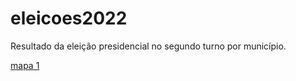 # eleicoes2022

Resultado da eleição presidencial no segundo turno por município. 

[mapa 1](presidente_por_mun2.html)


